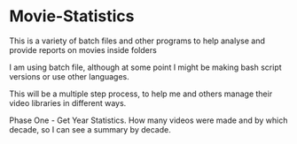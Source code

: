 # Movie-Statistics
This is a variety of batch files and other programs to help analyse and provide reports on movies inside folders

I am using batch file, although at some point I might be making bash script versions or use other languages.

This will be a multiple step process, to help me and others manage their video libraries in different ways.

Phase One - Get Year Statistics. How many videos were made and by which decade, so I can see a summary by decade.

